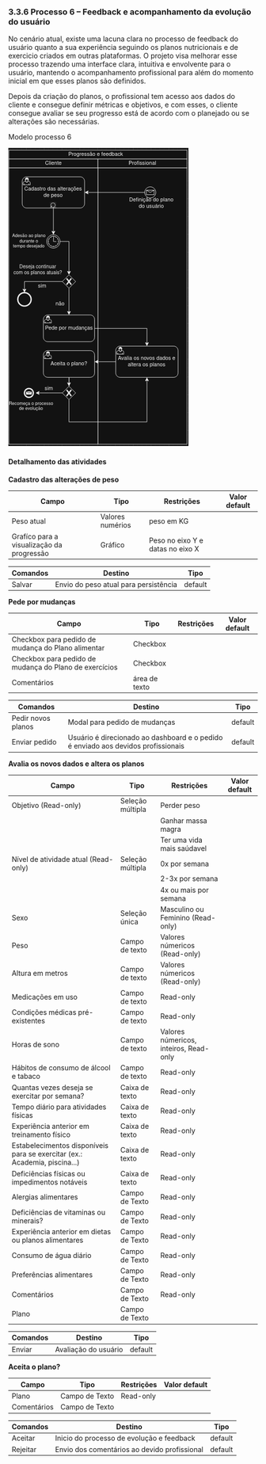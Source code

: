 ### 3.3.6 Processo 6 – Feedback e acompanhamento da evolução do usuário

No cenário atual, existe uma lacuna clara no processo de feedback do usuário quanto a sua experiência seguindo os planos nutricionais e de exercicio criados em outras plataformas. O projeto visa melhorar esse processo trazendo uma interface clara, intuitiva e envolvente para o usuário, mantendo o acompanhamento profissional para além do momento inicial em que esses planos são definidos.

Depois da criação do planos, o profissional tem acesso aos dados do cliente e consegue definir métricas e objetivos, e com esses, o cliente consegue avaliar se seu progresso está de acordo com o planejado ou se alterações são necessárias. 

Modelo processo 6

![image](./images/Diagrama-processo-6.drawio.png)
  


#### Detalhamento das atividades
**Cadastro das alterações de peso**

| **Campo**       | **Tipo**         | **Restrições** | **Valor default** |
| ---             | ---              | ---            | ---               |
| Peso atual | Valores numérios  | peso em KG||
| Grafíco para a visualização da progressão | Gráfico | Peso no eixo Y e datas no eixo X||

| **Comandos**         |  **Destino**                   | **Tipo** |
| ---                  | ---                            | ---               |
| Salvar | Envio do peso atual para persistência | default |


**Pede por mudanças**

| **Campo**       | **Tipo**         | **Restrições** | **Valor default** |
| ---             | ---              | ---            | ---               |
| Checkbox para pedido de mudança do Plano alimentar | Checkbox  | |   | 
| Checkbox para pedido de mudança do Plano de exercícios | Checkbox  | |   | 
| Comentários | área de texto  | |   | 


| **Comandos**         |  **Destino**                   | **Tipo**          |
| ---                  | ---                            | ---               |
| Pedir novos planos | Modal para pedido de mudanças | default |
| Enviar pedido | Usuário é direcionado ao dashboard e o pedido é enviado aos devidos profissionais | default |



**Avalia os novos dados e altera os planos**

| **Campo**       | **Tipo**         | **Restrições** | **Valor default** |
| ---             | ---              | ---            | ---               |
| Objetivo (Read-only) | Seleção múltipla    | Perder peso   |                     |
|  |   | Ganhar massa magra  |                     |
|  |   | Ter uma vida mais saúdavel   |                    |
| Nível de atividade atual (Read-only)| Seleção múltipla | 0x por semana    |                    |
|  |   | 2-3x por semana   |                    |
|  | |   4x ou mais por semana  |                    |                  |
| Sexo | Seleção única | Masculino ou Feminino (Read-only)   |     |
| Peso | Campo de texto |  Valores númericos   (Read-only) |     |
| Altura em metros | Campo de texto | Valores númericos  (Read-only)  |     |
| Medicações em uso | Campo de texto |  Read-only   |     |
| Condições médicas pré-existentes | Campo de texto |  Read-only   |     |
| Horas de sono | Campo de texto |  Valores númericos, inteiros, Read-only   |     |
| Hábitos de consumo de álcool e tabaco | Campo de texto |   Read-only  |     |
| Quantas vezes deseja se exercitar por semana? |Caixa de texto    | Read-only   |                     |
| Tempo diário para atividades físicas |Caixa de texto    | Read-only   |                     |
| Experiência anterior em treinamento físico |Caixa de texto    | Read-only   |                     |
| Estabelecimentos disponíveis para se exercitar (ex.: Academia, piscina...) |Caixa de texto    | Read-only   |                     |
| Deficiências físicas ou impedimentos notáveis |Caixa de texto    | Read-only   |                     |
| Alergias alimentares | Campo de Texto  | Read-only            |               |
| Deficiências de vitaminas ou minerais? | Campo de Texto  | Read-only               |               |
| Experiência anterior em dietas ou planos alimentares | Campo de Texto  | Read-only               |               |
| Consumo de água diário | Campo de Texto  | Read-only                |               |
| Preferências alimentares | Campo de Texto  | Read-only              |               |
| Comentários| Campo de Texto  | Read-only              |               |
| Plano | Campo de Texto  |            |               |



| **Comandos**         |  **Destino**                   | **Tipo**          |
| ---                  | ---                            | ---               |
| Enviar | Avaliação do usuário  | default |

**Aceita o plano?**

| **Campo**       | **Tipo**         | **Restrições** | **Valor default** |
| ---             | ---              | ---            | ---               |
| Plano | Campo de Texto   | Read-only  | |
| Comentários | Campo de Texto   |     | |


| **Comandos**         |  **Destino**                   | **Tipo**          |
| ---                  | ---                            | ---               |
| Aceitar | Inicio do processo de evolução e feedback  | default |
| Rejeitar | Envio dos comentários ao devido profissional  | default |